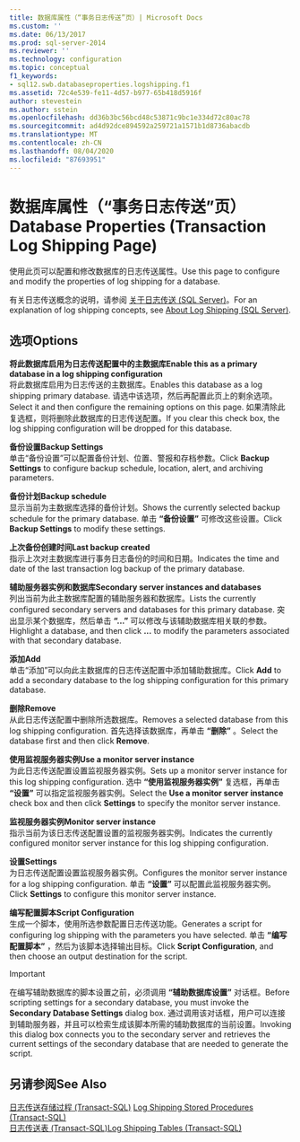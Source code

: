 ```yaml
---
title: 数据库属性（“事务日志传送”页）| Microsoft Docs
ms.custom: ''
ms.date: 06/13/2017
ms.prod: sql-server-2014
ms.reviewer: ''
ms.technology: configuration
ms.topic: conceptual
f1_keywords:
- sql12.swb.databaseproperties.logshipping.f1
ms.assetid: 72c4e539-fe11-4d57-b977-65b418d5916f
author: stevestein
ms.author: sstein
ms.openlocfilehash: dd36b3bc56bcd48c53871c9bc1e334d72c80ac78
ms.sourcegitcommit: ad4d92dce894592a259721a1571b1d8736abacdb
ms.translationtype: MT
ms.contentlocale: zh-CN
ms.lasthandoff: 08/04/2020
ms.locfileid: "87693951"
---
```

# <a name="database-properties-transaction-log-shipping-page"></a><span data-ttu-id="db97e-102">数据库属性（“事务日志传送”页）</span><span class="sxs-lookup"><span data-stu-id="db97e-102">Database Properties (Transaction Log Shipping Page)</span></span>
  <span data-ttu-id="db97e-103">使用此页可以配置和修改数据库的日志传送属性。</span><span class="sxs-lookup"><span data-stu-id="db97e-103">Use this page to configure and modify the properties of log shipping for a database.</span></span>  
  
 <span data-ttu-id="db97e-104">有关日志传送概念的说明，请参阅 [关于日志传送 (SQL Server)](../../database-engine/log-shipping/about-log-shipping-sql-server.md)。</span><span class="sxs-lookup"><span data-stu-id="db97e-104">For an explanation of log shipping concepts, see [About Log Shipping &#40;SQL Server&#41;](../../database-engine/log-shipping/about-log-shipping-sql-server.md).</span></span>  
  
## <a name="options"></a><span data-ttu-id="db97e-105">选项</span><span class="sxs-lookup"><span data-stu-id="db97e-105">Options</span></span>  
 <span data-ttu-id="db97e-106">**将此数据库启用为日志传送配置中的主数据库**</span><span class="sxs-lookup"><span data-stu-id="db97e-106">**Enable this as a primary database in a log shipping configuration**</span></span>  
 <span data-ttu-id="db97e-107">将此数据库启用为日志传送的主数据库。</span><span class="sxs-lookup"><span data-stu-id="db97e-107">Enables this database as a log shipping primary database.</span></span> <span data-ttu-id="db97e-108">请选中该选项，然后再配置此页上的剩余选项。</span><span class="sxs-lookup"><span data-stu-id="db97e-108">Select it and then configure the remaining options on this page.</span></span> <span data-ttu-id="db97e-109">如果清除此复选框，则将删除此数据库的日志传送配置。</span><span class="sxs-lookup"><span data-stu-id="db97e-109">If you clear this check box, the log shipping configuration will be dropped for this database.</span></span>  
  
 <span data-ttu-id="db97e-110">**备份设置**</span><span class="sxs-lookup"><span data-stu-id="db97e-110">**Backup Settings**</span></span>  
 <span data-ttu-id="db97e-111">单击“备份设置”可以配置备份计划、位置、警报和存档参数。</span><span class="sxs-lookup"><span data-stu-id="db97e-111">Click **Backup Settings** to configure backup schedule, location, alert, and archiving parameters.</span></span>  
  
 <span data-ttu-id="db97e-112">**备份计划**</span><span class="sxs-lookup"><span data-stu-id="db97e-112">**Backup schedule**</span></span>  
 <span data-ttu-id="db97e-113">显示当前为主数据库选择的备份计划。</span><span class="sxs-lookup"><span data-stu-id="db97e-113">Shows the currently selected backup schedule for the primary database.</span></span> <span data-ttu-id="db97e-114">单击 **“备份设置”** 可修改这些设置。</span><span class="sxs-lookup"><span data-stu-id="db97e-114">Click **Backup Settings** to modify these settings.</span></span>  
  
 <span data-ttu-id="db97e-115">**上次备份创建时间**</span><span class="sxs-lookup"><span data-stu-id="db97e-115">**Last backup created**</span></span>  
 <span data-ttu-id="db97e-116">指示上次对主数据库进行事务日志备份的时间和日期。</span><span class="sxs-lookup"><span data-stu-id="db97e-116">Indicates the time and date of the last transaction log backup of the primary database.</span></span>  
  
 <span data-ttu-id="db97e-117">**辅助服务器实例和数据库**</span><span class="sxs-lookup"><span data-stu-id="db97e-117">**Secondary server instances and databases**</span></span>  
 <span data-ttu-id="db97e-118">列出当前为此主数据库配置的辅助服务器和数据库。</span><span class="sxs-lookup"><span data-stu-id="db97e-118">Lists the currently configured secondary servers and databases for this primary database.</span></span> <span data-ttu-id="db97e-119">突出显示某个数据库，然后单击 **“...”** 可以修改与该辅助数据库相关联的参数。</span><span class="sxs-lookup"><span data-stu-id="db97e-119">Highlight a database, and then click **...** to modify the parameters associated with that secondary database.</span></span>  
  
 <span data-ttu-id="db97e-120">**添加**</span><span class="sxs-lookup"><span data-stu-id="db97e-120">**Add**</span></span>  
 <span data-ttu-id="db97e-121">单击“添加”可以向此主数据库的日志传送配置中添加辅助数据库。</span><span class="sxs-lookup"><span data-stu-id="db97e-121">Click **Add** to add a secondary database to the log shipping configuration for this primary database.</span></span>  
  
 <span data-ttu-id="db97e-122">**删除**</span><span class="sxs-lookup"><span data-stu-id="db97e-122">**Remove**</span></span>  
 <span data-ttu-id="db97e-123">从此日志传送配置中删除所选数据库。</span><span class="sxs-lookup"><span data-stu-id="db97e-123">Removes a selected database from this log shipping configuration.</span></span> <span data-ttu-id="db97e-124">首先选择该数据库，再单击 **“删除”** 。</span><span class="sxs-lookup"><span data-stu-id="db97e-124">Select the database first and then click **Remove**.</span></span>  
  
 <span data-ttu-id="db97e-125">**使用监视服务器实例**</span><span class="sxs-lookup"><span data-stu-id="db97e-125">**Use a monitor server instance**</span></span>  
 <span data-ttu-id="db97e-126">为此日志传送配置设置监视服务器实例。</span><span class="sxs-lookup"><span data-stu-id="db97e-126">Sets up a monitor server instance for this log shipping configuration.</span></span> <span data-ttu-id="db97e-127">选中 **“使用监视服务器实例”** 复选框，再单击 **“设置”** 可以指定监视服务器实例。</span><span class="sxs-lookup"><span data-stu-id="db97e-127">Select the **Use a monitor server instance** check box and then click **Settings** to specify the monitor server instance.</span></span>  
  
 <span data-ttu-id="db97e-128">**监视服务器实例**</span><span class="sxs-lookup"><span data-stu-id="db97e-128">**Monitor server instance**</span></span>  
 <span data-ttu-id="db97e-129">指示当前为该日志传送配置设置的监视服务器实例。</span><span class="sxs-lookup"><span data-stu-id="db97e-129">Indicates the currently configured monitor server instance for this log shipping configuration.</span></span>  
  
 <span data-ttu-id="db97e-130">**设置**</span><span class="sxs-lookup"><span data-stu-id="db97e-130">**Settings**</span></span>  
 <span data-ttu-id="db97e-131">为日志传送配置设置监视服务器实例。</span><span class="sxs-lookup"><span data-stu-id="db97e-131">Configures the monitor server instance for a log shipping configuration.</span></span> <span data-ttu-id="db97e-132">单击 **“设置”** 可以配置此监视服务器实例。</span><span class="sxs-lookup"><span data-stu-id="db97e-132">Click **Settings** to configure this monitor server instance.</span></span>  
  
 <span data-ttu-id="db97e-133">**编写配置脚本**</span><span class="sxs-lookup"><span data-stu-id="db97e-133">**Script Configuration**</span></span>  
 <span data-ttu-id="db97e-134">生成一个脚本，使用所选参数配置日志传送功能。</span><span class="sxs-lookup"><span data-stu-id="db97e-134">Generates a script for configuring log shipping with the parameters you have selected.</span></span> <span data-ttu-id="db97e-135">单击 **“编写配置脚本”** ，然后为该脚本选择输出目标。</span><span class="sxs-lookup"><span data-stu-id="db97e-135">Click **Script Configuration**, and then choose an output destination for the script.</span></span>  
  
> [!IMPORTANT]  
>  <span data-ttu-id="db97e-136">在编写辅助数据库的脚本设置之前，必须调用 **“辅助数据库设置”** 对话框。</span><span class="sxs-lookup"><span data-stu-id="db97e-136">Before scripting settings for a secondary database, you must invoke the **Secondary Database Settings** dialog box.</span></span> <span data-ttu-id="db97e-137">通过调用该对话框，用户可以连接到辅助服务器，并且可以检索生成该脚本所需的辅助数据库的当前设置。</span><span class="sxs-lookup"><span data-stu-id="db97e-137">Invoking this dialog box connects you to the secondary server and retrieves the current settings of the secondary database that are needed to generate the script.</span></span>  
  
## <a name="see-also"></a><span data-ttu-id="db97e-138">另请参阅</span><span class="sxs-lookup"><span data-stu-id="db97e-138">See Also</span></span>  
 <span data-ttu-id="db97e-139">[日志传送存储过程 (Transact-SQL)](/sql/relational-databases/system-stored-procedures/log-shipping-stored-procedures-transact-sql) </span><span class="sxs-lookup"><span data-stu-id="db97e-139">[Log Shipping Stored Procedures &#40;Transact-SQL&#41;](/sql/relational-databases/system-stored-procedures/log-shipping-stored-procedures-transact-sql) </span></span>  
 [<span data-ttu-id="db97e-140">日志传送表 (Transact-SQL)</span><span class="sxs-lookup"><span data-stu-id="db97e-140">Log Shipping Tables &#40;Transact-SQL&#41;</span></span>](/sql/relational-databases/system-tables/log-shipping-tables-transact-sql)  
  
  

